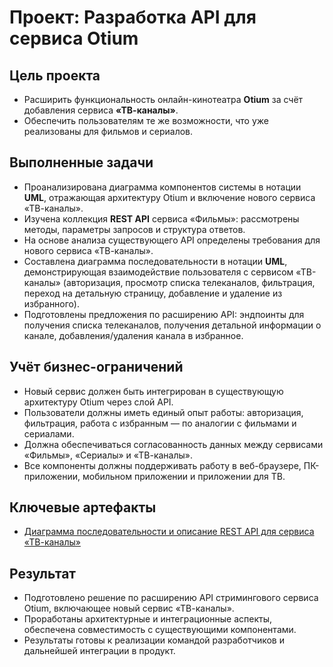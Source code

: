 # Проект: Разработка API для сервиса Otium

## Цель проекта
- Расширить функциональность онлайн-кинотеатра **Otium** за счёт добавления сервиса **«ТВ-каналы»**.  
- Обеспечить пользователям те же возможности, что уже реализованы для фильмов и сериалов.

## Выполненные задачи
- Проанализирована диаграмма компонентов системы в нотации **UML**, отражающая архитектуру Otium и включение нового сервиса «ТВ-каналы».  
- Изучена коллекция **REST API** сервиса «Фильмы»: рассмотрены методы, параметры запросов и структура ответов.  
- На основе анализа существующего API определены требования для нового сервиса «ТВ-каналы».  
- Составлена диаграмма последовательности в нотации **UML**, демонстрирующая взаимодействие пользователя с сервисом «ТВ-каналы» (авторизация, просмотр списка телеканалов, фильтрация, переход на детальную страницу, добавление и удаление из избранного).  
- Подготовлены предложения по расширению API: эндпоинты для получения списка телеканалов, получения детальной информации о канале, добавления/удаления канала в избранное.

## Учёт бизнес-ограничений
- Новый сервис должен быть интегрирован в существующую архитектуру Otium через слой API.  
- Пользователи должны иметь единый опыт работы: авторизация, фильтрация, работа с избранным — по аналогии с фильмами и сериалами.  
- Должна обеспечиваться согласованность данных между сервисами «Фильмы», «Сериалы» и «ТВ-каналы».  
- Все компоненты должны поддерживать работу в веб-браузере, ПК-приложении, мобильном приложении и приложении для ТВ.

## Ключевые артефакты
- [Диаграмма последовательности и описание REST API для сервиса «ТВ-каналы»](https://github.com/boxkzn/portfolio_akimov_e/blob/ddcdae44743edbfac91a684bd701a79a65965d81/otium/media/UML%20%D0%A0%D0%B0%D0%B7%D1%80%D0%B0%D0%B1%D0%BE%D1%82%D0%BA%D0%B0%20API%20%D0%B4%D0%BB%D1%8F%20%D1%81%D0%B5%D1%80%D0%B2%D0%B8%D1%81%D0%B0%20Otium.drawio.svg)

## Результат
- Подготовлено решение по расширению API стримингового сервиса Otium, включающее новый сервис «ТВ-каналы».  
- Проработаны архитектурные и интеграционные аспекты, обеспечена совместимость с существующими компонентами.  
- Результаты готовы к реализации командой разработчиков и дальнейшей интеграции в продукт.
